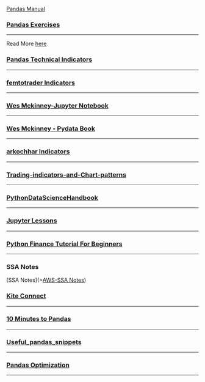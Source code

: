 
[Pandas Manual](http://pandas.pydata.org/pandas-docs/stable/pandas.pdf)

### [Pandas Exercises](https://github.com/guipsamora/pandas_exercises)
***
Read More [here](https://github.com/guipsamora/pandas_exercises#pandas-exercises)


### [Pandas Technical Indicators](https://github.com/Crypto-toolbox/pandas-technical-indicators)
***

### [femtotrader Indicators](https://github.com/femtotrader/pandas_talib/blob/master/pandas_talib/__init__.py)
***

### [Wes Mckinney-Jupyter Notebook](http://nbviewer.jupyter.org/github/pydata/pydata-book/tree/2nd-edition/)
***

### [Wes Mckinney - Pydata Book](https://github.com/wesm/pydata-book)
***

### [arkochhar Indicators](https://github.com/arkochhar/Technical-Indicators)
***

### [Trading-indicators-and-Chart-patterns](https://github.com/techietrader/Trading-indicators-and-Chart-patterns)
***

### [PythonDataScienceHandbook](https://github.com/jakevdp/PythonDataScienceHandbook)
***

### [Jupyter Lessons](http://nbviewer.jupyter.org/urls/bitbucket.org/hrojas/learn-pandas/raw/master/lessons/01%20-%20Lesson.ipynb)
***

### [Python Finance Tutorial For Beginners](https://github.com/datacamp/datacamp-community-tutorials/blob/master/Python%20Finance%20Tutorial%20For%20Beginners/Python%20For%20Finance%20Beginners%20Tutorial.ipynb)
***
### SSA Notes
[SSA Notes](>[AWS-SSA Notes](http://clusterfrak.com/notes/certs/aws_saa_notes/))

### [Kite Connect](https://github.com/zerodhatech/pykiteconnect)
***

### [10 Minutes to Pandas](http://www.jeffreytratner.com/example-pandas-docs/html-minor-doc-fixup-10-25/10min.html)
***

### [Useful_pandas_snippets](https://gist.github.com/bsweger/e5817488d161f37dcbd2)
***



### [Pandas Optimization](https://engineering.upside.com/a-beginners-guide-to-optimizing-pandas-code-for-speed-c09ef2c6a4d6)
***





